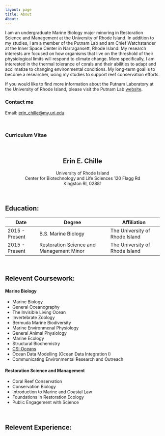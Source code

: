 ```yaml
---
layout: page
title: About
About:
---
```


I am an undergraduate Marine Biology major minoring in Restoration Science and Management at the University of Rhode Island. In addition to my studies, I am a member of the Putnam Lab and am Chief Watchstander at the Inner Space Center in Narragansett, Rhode Island. My research interests are focused on how organisms that live on the threshold of their physiological limits will respond to climate change. More specifically, I am interested in the thermal tolerance of corals and their abilities to adapt and acclimatize to changing environmental conditions. My long-term goal is to become a researcher, using my studies to support reef conservation efforts.

If you would like to find more information about the Putnam Laboratory at the University of Rhode Island, please visit the Putnam Lab [website](http://putnamlab.com/).


### Contact me

Email: [erin_chille@my.uri.edu](mailto:erin_chille@my.uri.edu) 




&nbsp;

### Curriculum Vitae </center>
&nbsp;
&nbsp;
&nbsp;
## <center>Erin E. Chille</center>
   <center> University of Rhode Island </center>
   <center>Center for Biotechnology and Life Sciences 120 Flagg Rd </center>
   <center> Kingston RI, 02881 </center>

&nbsp;
&nbsp;

## **Education:**

| Date | Degree | Affiliation |
|------|--------|-------------|
| 2015 - Present | B.S. Marine Biology | The University of Rhode Island |
| 2015 - Present | Restoration Science and Management Minor | The University of Rhode Island |

&nbsp;
&nbsp;


## **Relevent Coursework:**
#### **Marine Biology**
* Marine Biology
* General Oceanography
* The Invisible Living Ocean
* Invertebrate Zoology
* Bermuda Marine Biodiversity
* Marine Environmenal Physiology
* General Animal Physiology
* Marine Ecology
* Structural Biochemistry
* [CSI Oceans](https://youtu.be/MeYmJqoSRdg)
* Ocean Data Modelling (Ocean Data Integration I)
* Communicating Environmental Research and Outreach


#### **Restoration Science and Management**
* Coral Reef Conservation
* Conservation Biology
* Introduction to Marine and Coastal Law
* Foundations in Restoration Ecology
* Public Engagement with Science

&nbsp;
&nbsp;

## **Relevent Experience:**

